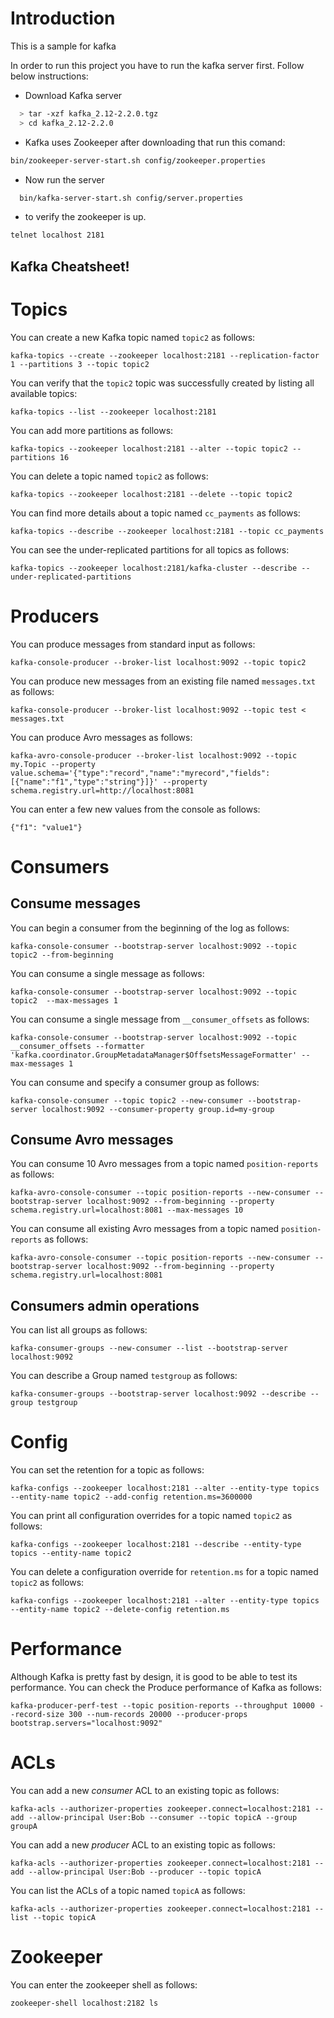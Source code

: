 # Introduction

This is a sample for kafka

In order to run this project you have to run the kafka server first. Follow below instructions:

- Download Kafka server 

```sh
  > tar -xzf kafka_2.12-2.2.0.tgz
  > cd kafka_2.12-2.2.0
```

- Kafka uses Zookeeper after downloading that run this comand:

```sh
bin/zookeeper-server-start.sh config/zookeeper.properties
```

- Now run the server

```sh
  bin/kafka-server-start.sh config/server.properties
```

- to verify the zookeeper is up.

```sh 
telnet localhost 2181  
```

## Kafka Cheatsheet!
# Topics

You can create a new Kafka topic named `topic2` as follows:

```
kafka-topics --create --zookeeper localhost:2181 --replication-factor 1 --partitions 3 --topic topic2
```

You can verify that the `topic2` topic was successfully created by listing all available topics:

```
kafka-topics --list --zookeeper localhost:2181
```

You can add more partitions as follows:

```
kafka-topics --zookeeper localhost:2181 --alter --topic topic2 --partitions 16
```

You can delete a topic named `topic2` as follows:

```
kafka-topics --zookeeper localhost:2181 --delete --topic topic2
```

You can find more details about a topic named `cc_payments` as follows:

```
kafka-topics --describe --zookeeper localhost:2181 --topic cc_payments
```

You can see the under-replicated partitions for all topics as follows:

```
kafka-topics --zookeeper localhost:2181/kafka-cluster --describe --under-replicated-partitions
```

# Producers

You can produce messages from standard input as follows:

```
kafka-console-producer --broker-list localhost:9092 --topic topic2
```

You can produce new messages from an existing file named `messages.txt` as follows:

```
kafka-console-producer --broker-list localhost:9092 --topic test < messages.txt
```

You can produce Avro messages as follows:

```
kafka-avro-console-producer --broker-list localhost:9092 --topic my.Topic --property value.schema='{"type":"record","name":"myrecord","fields":[{"name":"f1","type":"string"}]}' --property schema.registry.url=http://localhost:8081
```

You can enter a few new values from the console as follows:

```
{"f1": "value1"}
```

# Consumers

## Consume messages

You can begin a consumer from the beginning of the log as follows:

```
kafka-console-consumer --bootstrap-server localhost:9092 --topic topic2 --from-beginning
```

You can consume a single message as follows:

```
kafka-console-consumer --bootstrap-server localhost:9092 --topic topic2  --max-messages 1
```

You can consume a single message from `__consumer_offsets` as follows:

```
kafka-console-consumer --bootstrap-server localhost:9092 --topic __consumer_offsets --formatter 'kafka.coordinator.GroupMetadataManager$OffsetsMessageFormatter' --max-messages 1
```

You can consume and specify a consumer group as follows:

```
kafka-console-consumer --topic topic2 --new-consumer --bootstrap-server localhost:9092 --consumer-property group.id=my-group
```

## Consume Avro messages

You can consume 10 Avro messages from a topic named `position-reports` as follows:

```
kafka-avro-console-consumer --topic position-reports --new-consumer --bootstrap-server localhost:9092 --from-beginning --property schema.registry.url=localhost:8081 --max-messages 10
```

You can consume all existing Avro messages from a topic named `position-reports` as follows:

```
kafka-avro-console-consumer --topic position-reports --new-consumer --bootstrap-server localhost:9092 --from-beginning --property schema.registry.url=localhost:8081
```

## Consumers admin operations

You can list all groups as follows:

```
kafka-consumer-groups --new-consumer --list --bootstrap-server localhost:9092
```

You can describe a Group named `testgroup` as follows:

```
kafka-consumer-groups --bootstrap-server localhost:9092 --describe --group testgroup
```

# Config

You can set the retention for a topic as follows:

```
kafka-configs --zookeeper localhost:2181 --alter --entity-type topics --entity-name topic2 --add-config retention.ms=3600000
``` 

You can print all configuration overrides for a topic named `topic2` as follows:

```
kafka-configs --zookeeper localhost:2181 --describe --entity-type topics --entity-name topic2
```

You can delete a configuration override for `retention.ms` for a topic named `topic2` as follows:

```
kafka-configs --zookeeper localhost:2181 --alter --entity-type topics --entity-name topic2 --delete-config retention.ms 
```

# Performance

Although Kafka is pretty fast by design, it is good to be able to test its performance.
You can check the Produce performance of Kafka as follows:


```
kafka-producer-perf-test --topic position-reports --throughput 10000 --record-size 300 --num-records 20000 --producer-props bootstrap.servers="localhost:9092"
```

# ACLs

You can add a new *consumer* ACL to an existing topic as follows:

```
kafka-acls --authorizer-properties zookeeper.connect=localhost:2181 --add --allow-principal User:Bob --consumer --topic topicA --group groupA
```

You can add a new *producer* ACL to an existing topic as follows:

```
kafka-acls --authorizer-properties zookeeper.connect=localhost:2181 --add --allow-principal User:Bob --producer --topic topicA
```

You can list the ACLs of a topic named `topicA` as follows:

```
kafka-acls --authorizer-properties zookeeper.connect=localhost:2181 --list --topic topicA
```

# Zookeeper 

You can enter the zookeeper shell as follows:

```
zookeeper-shell localhost:2182 ls 